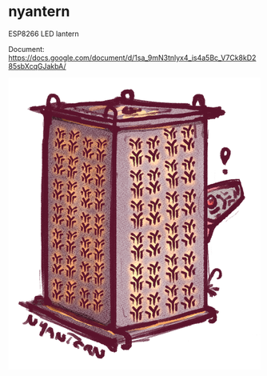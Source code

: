 # nyantern
ESP8266 LED lantern

Document: https://docs.google.com/document/d/1sa_9mN3tnlyx4_is4a5Bc_V7Ck8kD285sbXcqGJakbA/

![nyantern](https://github.com/tildeindustries/nyantern/blob/master/images/nyantern.png?raw=true)
